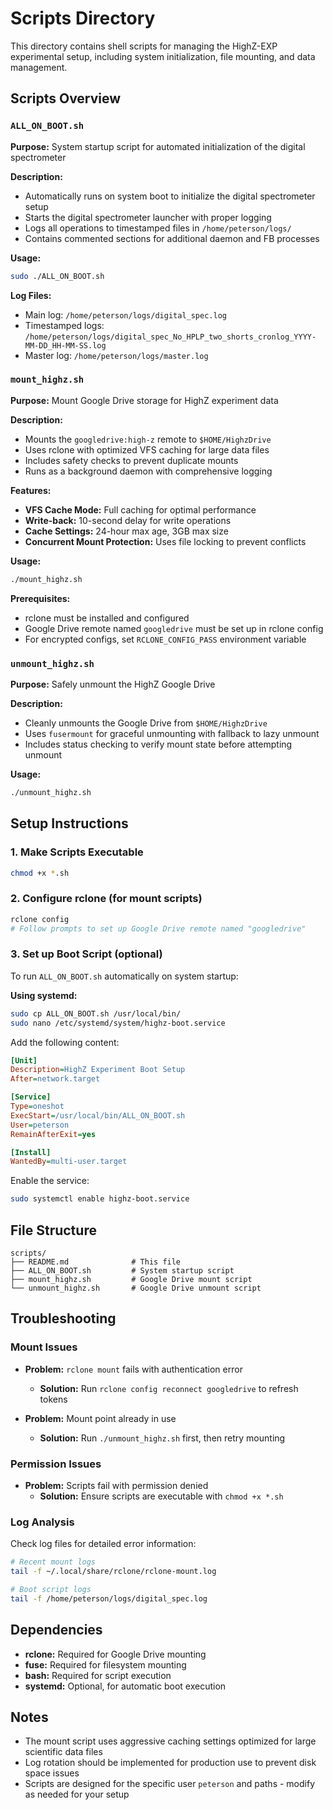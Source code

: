 # Scripts Directory

This directory contains shell scripts for managing the HighZ-EXP experimental setup, including system initialization, file mounting, and data management.

## Scripts Overview

### `ALL_ON_BOOT.sh`
**Purpose:** System startup script for automated initialization of the digital spectrometer

**Description:**
- Automatically runs on system boot to initialize the digital spectrometer setup
- Starts the digital spectrometer launcher with proper logging
- Logs all operations to timestamped files in `/home/peterson/logs/`
- Contains commented sections for additional daemon and FB processes

**Usage:**
```bash
sudo ./ALL_ON_BOOT.sh
```

**Log Files:**
- Main log: `/home/peterson/logs/digital_spec.log`
- Timestamped logs: `/home/peterson/logs/digital_spec_No_HPLP_two_shorts_cronlog_YYYY-MM-DD_HH-MM-SS.log`
- Master log: `/home/peterson/logs/master.log`

### `mount_highz.sh`
**Purpose:** Mount Google Drive storage for HighZ experiment data

**Description:**
- Mounts the `googledrive:high-z` remote to `$HOME/HighzDrive`
- Uses rclone with optimized VFS caching for large data files
- Includes safety checks to prevent duplicate mounts
- Runs as a background daemon with comprehensive logging

**Features:**
- **VFS Cache Mode:** Full caching for optimal performance
- **Write-back:** 10-second delay for write operations
- **Cache Settings:** 24-hour max age, 3GB max size
- **Concurrent Mount Protection:** Uses file locking to prevent conflicts

**Usage:**
```bash
./mount_highz.sh
```

**Prerequisites:**
- rclone must be installed and configured
- Google Drive remote named `googledrive` must be set up in rclone config
- For encrypted configs, set `RCLONE_CONFIG_PASS` environment variable

### `unmount_highz.sh`
**Purpose:** Safely unmount the HighZ Google Drive

**Description:**
- Cleanly unmounts the Google Drive from `$HOME/HighzDrive`
- Uses `fusermount` for graceful unmounting with fallback to lazy unmount
- Includes status checking to verify mount state before attempting unmount

**Usage:**
```bash
./unmount_highz.sh
```

## Setup Instructions

### 1. Make Scripts Executable
```bash
chmod +x *.sh
```

### 2. Configure rclone (for mount scripts)
```bash
rclone config
# Follow prompts to set up Google Drive remote named "googledrive"
```

### 3. Set up Boot Script (optional)
To run `ALL_ON_BOOT.sh` automatically on system startup:

**Using systemd:**
```bash
sudo cp ALL_ON_BOOT.sh /usr/local/bin/
sudo nano /etc/systemd/system/highz-boot.service
```

Add the following content:
```ini
[Unit]
Description=HighZ Experiment Boot Setup
After=network.target

[Service]
Type=oneshot
ExecStart=/usr/local/bin/ALL_ON_BOOT.sh
User=peterson
RemainAfterExit=yes

[Install]
WantedBy=multi-user.target
```

Enable the service:
```bash
sudo systemctl enable highz-boot.service
```

## File Structure

```
scripts/
├── README.md              # This file
├── ALL_ON_BOOT.sh         # System startup script
├── mount_highz.sh         # Google Drive mount script
└── unmount_highz.sh       # Google Drive unmount script
```

## Troubleshooting

### Mount Issues
- **Problem:** `rclone mount` fails with authentication error
  - **Solution:** Run `rclone config reconnect googledrive` to refresh tokens

- **Problem:** Mount point already in use
  - **Solution:** Run `./unmount_highz.sh` first, then retry mounting

### Permission Issues
- **Problem:** Scripts fail with permission denied
  - **Solution:** Ensure scripts are executable with `chmod +x *.sh`

### Log Analysis
Check log files for detailed error information:
```bash
# Recent mount logs
tail -f ~/.local/share/rclone/rclone-mount.log

# Boot script logs
tail -f /home/peterson/logs/digital_spec.log
```

## Dependencies

- **rclone:** Required for Google Drive mounting
- **fuse:** Required for filesystem mounting
- **bash:** Required for script execution
- **systemd:** Optional, for automatic boot execution

## Notes

- The mount script uses aggressive caching settings optimized for large scientific data files
- Log rotation should be implemented for production use to prevent disk space issues
- Scripts are designed for the specific user `peterson` and paths - modify as needed for your setup